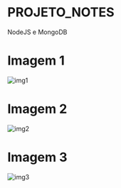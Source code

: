 # PROJETO_NOTES
 NodeJS e MongoDB

# Imagem 1
![img1](https://user-images.githubusercontent.com/68081043/135770767-bba02145-4eeb-4f02-be08-ff2784a03da2.PNG)

# Imagem 2
![img2](https://user-images.githubusercontent.com/68081043/135770817-93a3608c-1a70-4850-b84d-f797bca9bc39.PNG)

# Imagem 3
![img3](https://user-images.githubusercontent.com/68081043/135770828-bd6ca935-dfb5-40b0-aae4-c38b6dc71cf9.PNG)
